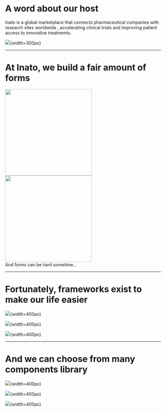 
# A word about our host




<v-click> Inato is a global marketplace </v-click> <v-click> that connects pharmaceutical companies with research sites worldwide</v-click> <v-click>, accelerating clinical trials and improving patient access to innovative treatments.</v-click>

![](/inato.png){width=300px}

---

# At Inato, we build a fair amount of forms

<div class="grid grid-cols-2 gap-12">
  <img src="/form1.png" width=280/>
  <img src="/form2.png" width=280/>
</div>

<v-click>
And forms can be hard sometime...
</v-click>

---

# Fortunately, frameworks exist to make our life easier
<div />

![](/reacthookform.png){width=400px}


![](/mantine.svg){width=400px}


![](/tanstackform.png){width=400px}

---

# And we can choose from many components library
<div />

![](/shadcn.png){width=400px}

![](/mantine.svg){width=400px}

![](/antd.png){width=400px}

